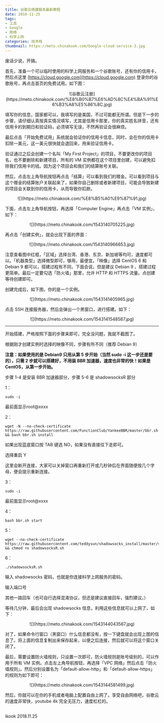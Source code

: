 ```yaml
---
title: 谷歌云搭建服务最新教程
date: 2018-11-25
tags:
- 工具
- Google
- 网络
- 科学上网
categories: 技术栈
thumbnail: https://meto.chinakook.com/Google-cloud-service-3.jpg
---
```


废话少说，开搞。

首先，准备一个可以临时使用的科学上网服务和一个谷歌账号，还有你的信用卡，然后点这里 [https://cloud.google.com](https://cloud.google.com) 登录你的谷歌账号，再点击首页的免费试用。如下图：

<center>
![谷歌云注册](https://meto.chinakook.com/%E8%B0%B7%E6%AD%8C%E4%BA%91%E6%B3%A8%E5%86%8C.jpg)
</center>

填写你的信息，国家都可以，我填写的是美国，不过可能都无所谓。但是下一步的步骤，请仔细认真按真实情况填写，尤其是信用卡那里，你的真实姓名拼音，还有信用卡的到期日和验证码，必须填写无误，不然再验证会很麻烦。

最后点击「开始免费试用」系统就会验证你的信用卡信息，同时，会在你的信用卡扣除一美元，这一美元很快就会退回来，用来验证信用卡。

验证通过之后会创建一个名叫「My First Project」的项目，不要更改你的项目名，也不要删除和新建项目，所有的 VM 实例都在这个项目里创建，可以避免扣除我们信用卡的钱。因为这个项目会和我们的结算账号关联。

然后，点击左上角导航按钮再点击「结算」可以看到我们的赠金。可以看到项目与这个赠金的结算账户关联起来了，如果你自己删除或者新建项目，可能会导致新建的项目会关联到你的信用卡，从而导致你扣款。

<center>
![](https://meto.chinakook.com/%E8%B5%A0%E9%87%91.jpg)
</center>

下面，点击左上角导航按钮，再选择「Computer Engine」再点击「VM 实例」，如下：

<center>
![](https://meto.chinakook.com/1543140705225.jpg)
</center>

再点击「创建实例」，就会出现下面的界面：

<center>
![](https://meto.chinakook.com/1543140966653.jpg)
</center>

注意查看图中红框，「区域」选择台湾、香港、东京、新加坡等均可，速度都可以。「机器类型」选择微型即可，够用，最便宜。「映像」选择 CentOS 6 和 Debian 9 都可以，搭建过程有不同，下面会说，但是建议 Debian 9 ，搭建过程更简单。最后一定要勾选「防火墙」那里，允许 HTTP 和 HTTPS 流量。点创建等待创建即可。

创建完成后，如下图，你的是一个实例。

<center>
![](https://meto.chinakook.com/1543141405965.jpg)
</center>

点击 SSH 连接服务器，然后会弹出一个黑窗口，进行搭建。如下：

<center>
![](https://meto.chinakook.com/1543141548587.jpg)
</center>

----

开始搭建，严格按照下面的步骤来即可，完全没问题，我就不截图了。

根据刚才创建实例时选择的映像不同，步骤有所不同（推荐 Debian 9）

**注意：如果使用的是 Debian9 只用从第 5 步开始（当然 sudo -i 这一步还是要的），只需 2 步就可以搭建好，不用装 BBR 加速器，速度也非常的快！如果是 CentOS，从第一步开始。**

步骤 1-4 是安装 BBR 加速器部分，步骤 5-6 是 shadowsocksR 部分

1：
```
sudo -i
```
最前面显示root@xxxx

2：
```
wget -N --no-check-certificate https://raw.githubusercontent.com/FunctionClub/YankeeBBR/master/bbr.sh && bash bbr.sh install
```

如果出现蓝底窗口按 TAB 键选 NO，如果没有直接往下走即可。

选择重启 Y

这里会断开连接，大家可以关掉窗口再重新打开或几秒钟后在界面随便按几个字母，便会提示重新连接。

3：
```
sudo -i
```
最前面显示root@xxxx

4：
```
bash bbr.sh start
```

5：
```
wget --no-check-certificate https://raw.githubusercontent.com/teddysun/shadowsocks_install/master/shadowsocksR.sh && chmod +x shadowsocksR.sh
```

6：
```
./shadowsocksR.sh
```

输入 shadowsocks 密码，也就是你连接科学上网服务的密码。

输入端口号

其他一路回车（也可自行选择混淆协议，但还是建议直接回车，强烈建议。）

等待几分钟，最后会出现 shadowsocks 信息，利用这些信息就可以上网了，如下：

<center>
![](https://meto.chinakook.com/1543144043567.jpg)
</center>

对了，如果命令行窗口（黑窗口）什么信息都没有，按一下键盘就会出现上图的信息了。将上面的信息复制出来保存起来，以便之后连接，然后就可以将这个窗口关闭了。

最后，需要设置防火墙规则，只设置一次即可，防火墙规则是账号级别的，可以作用于所有 VM 实例。点击左上角导航按钮，再选择「VPC 网络」然后点击「防火墙规则」。然后分别设置名为「default-allow-http」和「default-allow-https」的规则为如下即可：

<center>
![](https://meto.chinakook.com/1543144581499.jpg)
</center>

然后，你就可以在你的手机或者电脑上配置自由上网了。享受自由网络吧，谷歌云的速度非常快，youtube 4k 完全无压力，速度杠杠的。



<br>ikook
2018.11.25

